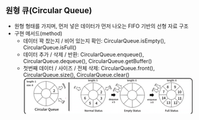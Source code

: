 ## 원형 큐(Circular Queue)
- 원형 형태를 가지며, 먼저 넣은 데이터가 먼저 나오는 FIFO 기반의 선형 자료 구조
- 구현 메서드(method)
    - 데이터 꽉 찼는지 / 비어 있는지 확인: CircularQueue.isEmpty(), CircularQueue.isFull()
    - 데이터 추가 / 삭제 / 반환: CircularQueue.enqueue(), CircularQueue.dequeue(),  CircularQueue.getBuffer()
    - 첫번째 데이터 / 사이즈 / 전체 삭제: CircularQueue.front(), CircularQueue.size(), CircularQueue.clear()
    ![img](../../images/CircularQueue.PNG)